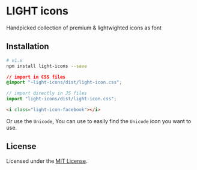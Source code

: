 # LIGHT icons
Handpicked collection of premium & lightwighted icons as font


## Installation

```bash
# v1.x 
npm install light-icons --save
```

```css
// import in CSS files 
@import "~light-icons/dist/light-icon.css";
```
```js
// import directly in JS files 
import "light-icons/dist/light-icon.css";
```

```html
<i class="light-icon-facebook"></i>
```

Or use the `Unicode`, You can use to easily find the `Unicode` icon you want to use. 


## License
Licensed under the [MIT License](https://opensource.org/licenses/MIT).